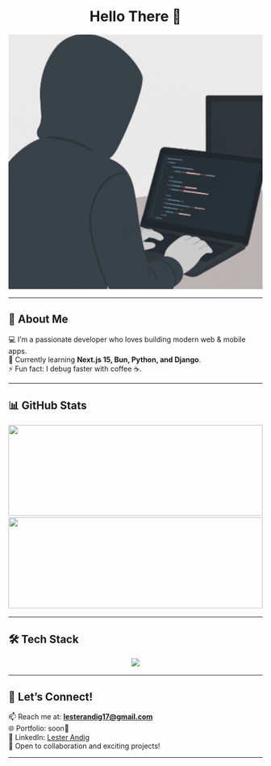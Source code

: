 <h1 align="center">Hello There 👋</h1>

<p align="center">
  <img src="./assets/rndll-hero-image.png" alt="rndll-hero-img" width="600"/>
</p>

---

## 🚀 About Me

💻 I’m a passionate developer who loves building modern web & mobile apps.  
🌱 Currently learning **Next.js 15, Bun, Python, and Django**.  
⚡ Fun fact: I debug faster with coffee ☕.

---

## 📊 GitHub Stats

<p align="center">
  <img src="https://github-readme-stats.vercel.app/api?username=RANDAAAALL&show_icons=true&theme=dark" height="180" width="100%"/>
  <img src="https://github-readme-streak-stats.herokuapp.com/?user=RANDAAAALL&theme=dark" height="180" width="100%"/>
</p>

---

## 🛠️ Tech Stack

<p align="center">
  <img src="https://skillicons.dev/icons?i=html,css,js,ts,react,nextjs,reactnative,nodejs,bun,java,tailwind,git,github,expo" />
</p>

---

## 🌟 Let’s Connect!

📫 Reach me at: **lesterandig17@gmail.com**  
🌐 Portfolio: soon👀  
🔗 LinkedIn: [Lester Andig](https://www.linkedin.com/in/lester-andig-b74532348)  
💬 Open to collaboration and exciting projects!

---
